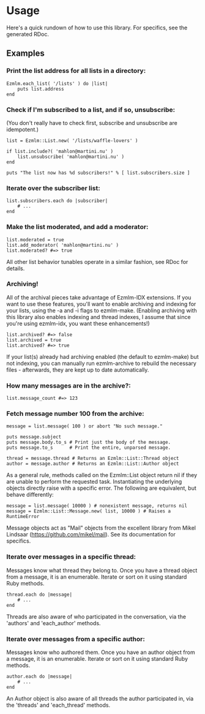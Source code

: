 
Usage
=======

Here's a quick rundown of how to use this library.  For specifics, see
the generated RDoc.


Examples
--------


### Print the list address for all lists in a directory:

	Ezmlm.each_list( '/lists' ) do |list|
		puts list.address
	end


### Check if I'm subscribed to a list, and if so, unsubscribe:

(You don't really have to check first, subscribe and unsubscribe are
idempotent.)

	list = Ezmlm::List.new( '/lists/waffle-lovers' )

	if list.include?( 'mahlon@martini.nu' )
		list.unsubscribe( 'mahlon@martini.nu' )
	end

	puts "The list now has %d subscribers!" % [ list.subscribers.size ]


### Iterate over the subscriber list:

	list.subscribers.each do |subscriber|
		# ...
	end


### Make the list moderated, and add a moderator:

	list.moderated = true
	list.add_moderator( 'mahlon@martini.nu' )
	list.moderated? #=> true

All other list behavior tunables operate in a similar fashion, see RDoc
for details.


### Archiving!

All of the archival pieces take advantage of Ezmlm-IDX extensions.
If you want to use these features, you'll want to enable archiving
and indexing for your lists, using the -a and -i flags to ezmlm-make.
(Enabling archiving with this library also enables indexing and thread
indexes, I assume that since you're using ezmlm-idx, you want these
enhancements!)

	list.archived? #=> false
	list.archived = true
	list.archived? #=> true

If your list(s) already had archiving enabled (the default to
ezmlm-make) but not indexing, you can manually run ezmlm-archive to
rebuild the necessary files - afterwards, they are kept up to date
automatically.


### How many messages are in the archive?:

	list.message_count #=> 123


### Fetch message number 100 from the archive:

	message = list.message( 100 ) or abort "No such message."

	puts message.subject
	puts message.body.to_s # Print just the body of the message.
	puts message.to_s      # Print the entire, unparsed message.

	thread = message.thread # Returns an Ezmlm::List::Thread object
	author = message.author # Returns an Ezmlm::List::Author object

As a general rule, methods called on the Ezmlm::List object return nil
if they are unable to perform the requested task.  Instantiating the
underlying objects directly raise with a specific error.  The following
are equivalent, but behave differently:

	message = list.message( 10000 ) # nonexistent message, returns nil
	message = Ezmlm::List::Message.new( list, 10000 ) # Raises a RuntimeError 

Message objects act as "Mail" objects from the excellent library from
Mikel Lindsaar (https://github.com/mikel/mail).  See its documentation
for specifics.


### Iterate over messages in a specific thread:

Messages know what thread they belong to.  Once you have a thread object
from a message, it is an enumerable.  Iterate or sort on it using
standard Ruby methods.

	thread.each do |message|
		# ...
	end

Threads are also aware of who participated in the conversation, via the
'authors' and 'each_author' methods.


### Iterate over messages from a specific author:

Messages know who authored them.  Once you have an author object from a
message, it is an enumerable.  Iterate or sort on it using standard Ruby
methods.

	author.each do |message|
		# ...
	end

An Author object is also aware of all threads the author participated
in, via the 'threads' and 'each_thread' methods.


